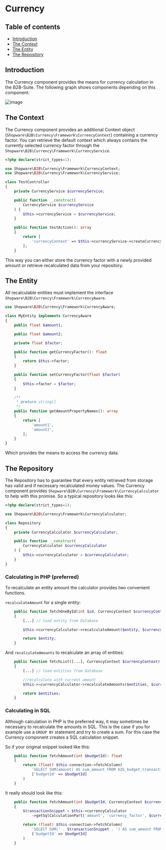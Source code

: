 # Currency

## Table of contents

* [Introduction](#introduction)
* [The Context](#the-context)
* [The Entity](#the-entity)
* [The Repository](#the-repository)

## Introduction

The Currency component provides the means for currency calculation in the B2B-Suite. The following graph shows components depending on this component:

![image](../../../../../../.gitbook/assets/currency-usage.svg)

## The Context

The Currency component provides an additional Context object (`Shopware\B2B\Currency\Framework\CurrencyContext`) containing a currency factor.
You can retrieve the default context which always contains the currently selected currency factor through the `Shopware\B2B\Currency\Framework\CurrencyService`.

```php
<?php declare(strict_types=1);

use Shopware\B2B\Currency\Framework\CurrencyContext;
use Shopware\B2B\Currency\Framework\CurrencyService;

class TestController
{
    private CurrencyService $currencyService;

    public function __construct(
        CurrencyService $currencyService
    ) {
        $this->currencyService = $currencyService;
    }

    public function testAction(): array
    {
        return [
            'currencyContext' => $this->currencyService->createCurrencyContext(),
        ];
    }
```

This way you can either store the currency factor with a newly provided amount or retrieve recalculated data from your repository.

## The Entity

All recalculable entities must implement the interface `Shopware\B2B\Currency\Framework\CurrencyAware`.

```php
use Shopware\B2B\Currency\Framework\CurrencyAware;

class MyEntity implements CurrencyAware
{
    public float $amount1;

    public float $amount2;

    private float $factor;

    public function getCurrencyFactor(): float
    {
        return $this->factor;
    }

    public function setCurrencyFactor(float $factor)
    {
        $this->factor = $factor;
    }

    /**
     * @return string[]
     */
    public function getAmountPropertyNames(): array
    {
        return [
            'amount1',
            'amount2',
        ];
    }
}
```

Which provides the means to access the currency data.

## The Repository

The Repository has to guarantee that every entity retrieved from storage has valid and if necessary recalculated money values.
The Currency component provides `Shopware\B2B\Currency\Framework\CurrencyCalculator` to help with this promise.
So a typical repository looks like this:

```php
<?php declare(strict_types=1);

use Shopware\B2B\Currency\Framework\CurrencyCalculator;

class Repository
{
    private CurrencyCalculator $currencyCalculator;

    public function __construct(
        CurrencyCalculator $currencyCalculator
    ) {
        $this->currencyCalculator = $currencyCalculator;
    }
}
```

### Calculating in PHP (preferred)

To recalculate an entity amount the calculator provides two convenient functions.

`recalculateAmount` for a single entity:

```php
    public function fetchOneById(int $id, CurrencyContext $currencyContext): CurrencyAware
    {
        [...] // load entity from Database

        $this->currencyCalculator->recalculateAmount($entity, $currencyContext);

        return $entity;
    }
```

And `recalculateAmounts` to recalculate an array of entities:

```php
    public function fetchList([...], CurrencyContext $currencyContext): array
    {
        [...] // load entities from Database

        //recalculate with current amount
        $this->>currencyCalculator->recalculateAmounts($entities, $currencyContext);

        return $entities;
    }
```

### Calculating in SQL

Although calculation in PHP is the preferred way, it may sometimes be necessary to recalculate the amounts in SQL.
This is the case if you for example use a `GROUP BY` statement and try to create a sum.
For this case the Currency component creates a SQL calculation snippet.

So if your original snippet looked like this:

```php
    public function fetchAmount(int $budgetId): float
    {
        return (float) $this-connection->fetchColumn(
            'SELECT SUM(amount) AS sum_amount FROM b2b_budget_transaction WHERE budget_id=:budgetId',
            ['budgetId' => $budgetId]
        )
    }
```

It really should look like this:

```php
    public function fetchAmount(int $budgetId, CurrencyContext $currencyContext): float
    {
        $transactionSnippet = $this->currencyCalculator
            ->getSqlCalculationPart('amount', 'currency_factor', $currencyContext);

        return (float) $this-connection->fetchColumn(
            'SELECT SUM(' . $transactionSnippet . ') AS sum_amount FROM b2b_budget_transaction WHERE budget_id=:budgetId',
            ['budgetId' => $budgetId]
        )
    }
```
